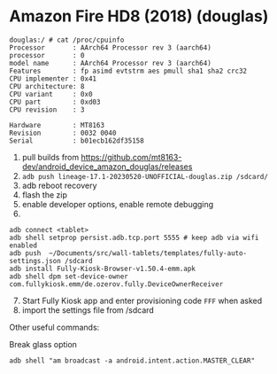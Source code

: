 Amazon Fire HD8 (2018) (douglas)
================================

```
douglas:/ # cat /proc/cpuinfo                                                                                                                                                               
Processor       : AArch64 Processor rev 3 (aarch64)
processor       : 0
model name      : AArch64 Processor rev 3 (aarch64)
Features        : fp asimd evtstrm aes pmull sha1 sha2 crc32
CPU implementer : 0x41
CPU architecture: 8
CPU variant     : 0x0
CPU part        : 0xd03
CPU revision    : 3

Hardware        : MT8163
Revision        : 0032 0040
Serial          : b01ecb162df35158
```


1. pull builds from https://github.com/mt8163-dev/android_device_amazon_douglas/releases
2. `adb push lineage-17.1-20230520-UNOFFICIAL-douglas.zip /sdcard/`
3. adb reboot recovery
4. flash the zip
5. enable developer options, enable remote debugging
6. 
```
adb connect <tablet>
adb shell setprop persist.adb.tcp.port 5555 # keep adb via wifi enabled
adb push  ~/Documents/src/wall-tablets/templates/fully-auto-settings.json /sdcard
adb install Fully-Kiosk-Browser-v1.50.4-emm.apk
adb shell dpm set-device-owner com.fullykiosk.emm/de.ozerov.fully.DeviceOwnerReceiver
```
7. Start Fully Kiosk app and enter provisioning code `FFF` when asked
8. import the settings file from /sdcard


Other useful commands:

Break glass option
```
adb shell "am broadcast -a android.intent.action.MASTER_CLEAR"
```
